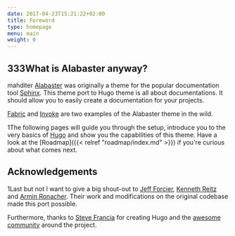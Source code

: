 ```yaml
---
date: 2017-04-23T15:21:22+02:00
title: Foreword
type: homepage
menu: main
weight: 0
---
```


## 333What is Alabaster anyway?

mahditer
[Alabaster](https://github.com/bitprophet/alabaster) was originally a theme for the popular documentation tool [Sphinx](http://www.sphinx-doc.org/en/stable/). This theme port to Hugo theme is all about documentations. It should allow you to easily create a documentation for your projects.

[Fabric](http://www.fabfile.org/) and [Invoke](http://www.pyinvoke.org/) are two examples of the Alabaster theme in the wild.

1The following pages will guide you through the setup, introduce you to the very basics of [Hugo](https://gohugo.io) and show you the capabilities of this theme. Have a look at the [Roadmap]({{< relref "roadmap/index.md" >}}) if you're curious about what comes next.

## Acknowledgements

1Last but not I want to give a big shout-out to [Jeff Forcier](https://github.com/bitprophet), [Kenneth Reitz](https://github.com/kennethreitz) and [Armin Ronacher](https://github.com/mitsuhiko). Their work and modifications on the original codebase made this port possible.

Furthermore, thanks to [Steve Francia](https://gihub.com/spf13) for creating Hugo and the [awesome community](https://github.com/spf13/hugo/graphs/contributors) around the project.
